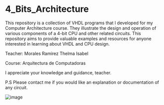 # 4_Bits_Architecture
This repository is a collection of VHDL programs that I developed for my Computer Architecture course. They illustrate the design and operation of various components of a 4-bit CPU and other related circuits. This repository aims to provide valuable examples and resources for anyone interested in learning about VHDL and CPU design.

Teacher: Morales Ramirez Thelma Isabel

Course: Arquitectura de Computadoras

I appreciate your knowledge and guidance, teacher.

P.S Please contact me if you would like an explanation or documentation of any circuit.

![image](https://github.com/AlejandroVillasenor/4_Bits_Architecture/assets/92410341/b844f79b-75e0-4879-afcd-cc2eac843dd0)
